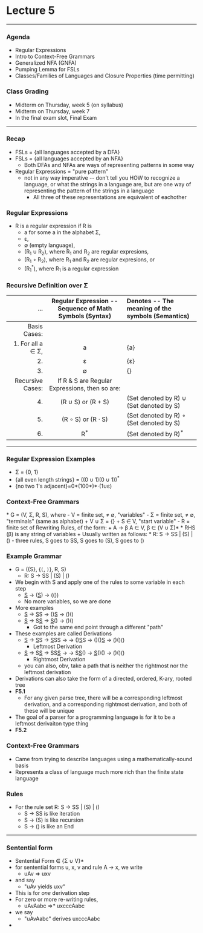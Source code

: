 <h1>Lecture 5</h1>

---

<h3>Agenda</h3>

  * Regular Expressions
  * Intro to Context-Free Grammars
  * Generalized NFA (GNFA)
  * Pumping Lemma for FSLs
  * Classes/Families of Languages and Closure Properties (time permitting)

<h3>Class Grading</h3>

  * Midterm on Thursday, week 5 (on syllabus)
  * Midterm on Thursday, week 7
  * In the final exam slot, Final Exam

--- 

<h3>Recap</h3>

  * FSLs = {all languages accepted by a DFA}
  * FSLs = {all languages accepted by an NFA}
      - Both DFAs and NFAs are ways of representing patterns in some way
  * Regular Expressions = "pure pattern"
    - not in any way imperative -- don't tell you HOW to recognize a language, or what the strings in a language are, but are one way of representing the pattern of the strings in a language
      + All three of these representations are equivalent of eachother

<h3>Regular Expressions</h3>

  * R is a regular expression if R is
    - a for some a in the alphabet &Sigma;,
    - &epsilon;,
    - &empty; (empty language),
    - (R<sub>1</sub> &cup; R<sub>2</sub>), where R<sub>1</sub> and R<sub>2</sub> are regular expresions,
    - (R<sub>1</sub> &compfn; R<sub>2</sub>), where R<sub>1</sub> and R<sub>2</sub> are regular expresions, or
    - (R<sub>1</sub><sup>*</sup>), where R<sub>1</sub> is a regular expression

<h3>Recursive Definition over &Sigma;</h3>

| ... | Regular Expression -- Sequence of Math Symbols (Syntax) | Denotes -- The meaning of the symbols (Semantics) |
| --: | :-: | :-- | 
| Basis Cases: | | |
| 1. For all a &isin; &Sigma;, | a | {a} |
| 2.  | &epsilon; | {&epsilon;} |
| 3.  | &empty; | {} |
| Recursive Cases: | If R & S are Regular Expressions, then so are: | |
| 4.  | (R &cup; S) or (R + S) | (Set denoted by R) &cup; (Set denoted by S) |
| 5.  | (R &compfn; S) or (R &sdot; S) | (Set denoted by R) &compfn; (Set denoted by S) |
| 6.  | R<sup>&ast;</sup> | (Set denoted by R)<sup>*</sup>|

---

<h3>Regular Expression Examples</h3>

  * &Sigma; = {0, 1}
  * {all even length strings} = ((0 &cup; 1)(0 &cup; 1))<sup>*</sup>
  * {no two 1's adjacent}=0&ast;(100&ast;)*&sdot;(1&cup;&epsilon;)

<h3>Context-Free Grammars</h3>
  * G = (V, &Sigma;, R, S), where
    - V = finite set, &ne; &empty;, "variables"
    - &Sigma; = finite set, &ne; &empty;, "terminals" (same as alphabet)
      + V &cup; &Sigma; = {}
      + S &isin; V, "start variable"
    - R = finite set of Rewriting Rules, of the form:
      + A &rarr; &beta;  A &isin; V, &beta; &isin; (V &cup; &Sigma;)*
        * RHS (&beta;) is any string of variables
      + Usually written as follows:
        * R: S &rarr; SS | (S) | ()
          - three rules, S goes to SS, S goes to (S), S goes to ()
   
<h3>Example Grammar</h3>

  * G = ({S}, {`(`, `)`}, R, S)
    - R: S &rarr; SS | (S) | ()
  * We begin with S and apply one of the rules to some variable in each step
    - <u>S</u> &rarr; (<u>S</u>) &rarr; (())
    - No more variables, so we are done
  * More examples
    - <u>S</u> &rarr; <u>S</u>S &rarr; ()<u>S</u> &rarr; ()()
    - <u>S</u> &rarr; S<u>S</u> &rarr; <u>S</u>() &rarr; ()()
      + Got to the same end point through a different "path"
  * These examples are called Derivations
    - <u>S</u> &rarr; <u>S</u>S &rarr; <u>S</u>SS &rarr; &rarr; ()<u>S</u>S &rarr; ()()<u>S</u> &rarr; ()()()
      + Leftmost Derivation
    - <u>S</u> &rarr; S<u>S</u> &rarr; SS<u>S</u> &rarr; &rarr; S<u>S</u>() &rarr; <u>S</u>()() &rarr; ()()()
      + Rightmost Derivation
    - you can also, obv, take a path that is neither the rightmost nor the leftmost derivation
  * Derivations can also take the form of a directed, ordered, K-ary, rooted tree
  * __F5.1__
    - For any given parse tree, there will be a corresponding leftmost derivation, and a corresponding rightmost derivation, and both of these will be unique
  * The goal of a parser for a programming language is for it to be a leftmost derivaiton type thing
  * __F5.2__

<h3>Context-Free Grammars</h3>

  * Came from trying to describe languages using a mathematically-sound basis
  * Represents a class of language much more rich than the finite state language

<h3>Rules</h3>

  * For the rule set R: S &rarr; SS | (S) | ()
    - S &rarr; SS is like iteration
    - S &rarr; (S) is like recursion
    - S &rarr; () is like an End

---

<h3>Sentential form</h3>

  * Sentential Form &isin; {&Sigma; &cup; V}*
  * for sentential forms u, x, v and rule A &rarr; x, we write
    - uAv &rArr; uxv
  * and say
    - "uAv yields uxv"
  * This is for *one* derivation step
  * For zero or more re-writing rules,
    - uAvAabc &rArr;* uxcccAabc
  * we say
    - "uAvAabc" derives uxcccAabc
  * 
